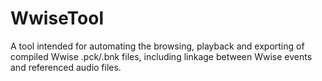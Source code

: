 # WwiseTool
A tool intended for automating the browsing, playback and exporting of compiled Wwise .pck/.bnk files, including linkage between Wwise events and referenced audio files.
